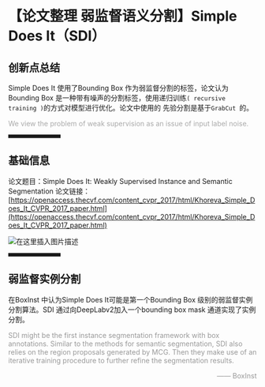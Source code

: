 # 【论文整理 弱监督语义分割】Simple Does It（SDI）
## 创新点总结
Simple Does It 使用了Bounding Box 作为弱监督分割的标签，论文认为Bounding Box 是一种带有噪声的分割标签，使用递归训练`( recursive training )`的方式对模型进行优化。论文中使用的 先验分割是基于`GrabCut `的。

<font color=#aaa >We view the problem of weak supervision as an issue of input label noise.</font>

<hr style=" border:solid; width:100px; height:1px;" color=#eee size=1">

## 基础信息
论文题目：Simple Does It: Weakly Supervised Instance and Semantic Segmentation
论文链接： [https://openaccess.thecvf.com/content_cvpr_2017/html/Khoreva_Simple_Does_It_CVPR_2017_paper.html](https://openaccess.thecvf.com/content_cvpr_2017/html/Khoreva_Simple_Does_It_CVPR_2017_paper.html)


![在这里插入图片描述](https://img-blog.csdnimg.cn/9b8f35dc91e342f58c4653da336c6c9e.png)
<hr style=" border:solid; width:100px; height:1px;" color=#000000 size=1">

## 弱监督实例分割
在BoxInst 中认为Simple Does It可能是第一个Bounding Box 级别的弱监督实例分割算法。SDI 通过向DeepLabv2加入一个bounding box mask 通道实现了实例分割。

<font color="#999">SDI might be the first instance segmentation framework with box annotations. Similar to the methods for semantic segmentation, SDI also relies on the region proposals generated by MCG. Then they make use of an iterative training procedure to further refine the segmentation results.</font >  <p align="right"><font color="#999">—— BoxInst</font></p>

